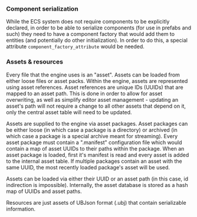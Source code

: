 ### Component serialization

While the ECS system does not require components to be explicitly declared, in order to be able to serialize
components (for use in prefabs and such) they need to have a component factory that would add them to entities (and
potentially do other initialization). In order to do this, a special attribute `component_factory_attribute` would be
needed.

### Assets & resources

Every file that the engine uses is an "asset". Assets can be loaded from either loose files or asset packs. Within the
engine, assets are represented using asset references. Asset references are unique IDs (UUIDs) that are mapped to an
asset path. This is done in order to allow for asset overwriting, as well as simplify editor asset management - updating
an asset's path will not require a change to all other assets that depend on it, only the central asset table will need
to be updated.

Assets are supplied to the engine via asset packages. Asset packages can be either loose (in which case a package is a
directory) or archived (in which case a package is a special archive meant for streaming). Every asset package must
contain a ".manifest" configuration file which would contain a map of asset UUIDs to their paths within the package.
When an asset package is loaded, first it's manifest is read and every asset is added to the internal asset table. If
multiple packages contain an asset with the same UUID, the most recently loaded package's asset will be used.

Assets can be loaded via either their UUID or an asset path (in this case, id indirection is impossible). Internally,
the asset database is stored as a hash map of UUIDs and asset paths.

Resources are just assets of UBJson format (.ubj) that contain serializable information.